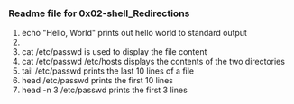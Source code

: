 ### Readme file for 0x02-shell_Redirections
1. echo "Hello, World" prints out hello world to standard output
2. 
3. cat /etc/passwd is used to display the file content
4. cat /etc/passwd /etc/hosts displays the contents of the two directories
5. tail /etc/passwd prints the last 10 lines of a file
6. head /etc/passwd prints the first 10 lines
7. head -n 3 /etc/passwd prints the first 3 lines
